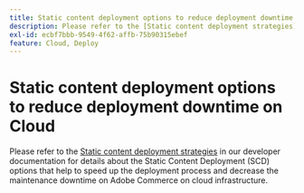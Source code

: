 ```yaml
---
title: Static content deployment options to reduce deployment downtime on Cloud
description: Please refer to the [Static content deployment strategies](https://experienceleague.adobe.com/en/docs/commerce-cloud-service/user-guide/develop/deploy/static-content) in our developer documentation for details about the Static Content Deployment (SCD) options that help to speed up the deployment process and decrease the maintenance downtime on Adobe Commerce on cloud infrastructure.
exl-id: ecbf7bbb-9549-4f62-affb-75b90315ebef
feature: Cloud, Deploy
---
```

# Static content deployment options to reduce deployment downtime on Cloud

Please refer to the [Static content deployment strategies](https://experienceleague.adobe.com/en/docs/commerce-cloud-service/user-guide/develop/deploy/static-content) in our developer documentation for details about the Static Content Deployment (SCD) options that help to speed up the deployment process and decrease the maintenance downtime on Adobe Commerce on cloud infrastructure.
